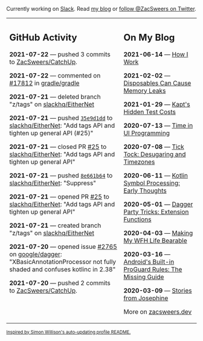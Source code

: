 Currently working on [Slack](https://slack.com/). Read [my blog](https://zacsweers.dev/) or [follow @ZacSweers on Twitter](https://twitter.com/ZacSweers).

<table><tr><td valign="top" width="60%">

## GitHub Activity
<!-- githubActivity starts -->
**2021-07-22** — pushed 3 commits to [ZacSweers/CatchUp](https://api.github.com/repos/ZacSweers/CatchUp).

**2021-07-22** — commented on [#17812](https://github.com/gradle/gradle/issues/17812#issuecomment-885189423) in [gradle/gradle](https://api.github.com/repos/gradle/gradle)

**2021-07-21** — deleted branch "z/tags" on [slackhq/EitherNet](https://api.github.com/repos/slackhq/EitherNet)

**2021-07-21** — pushed [`35e9d1dd`](https://github.com/slackhq/EitherNet/commit/35e9d1ddaab5f9077bc8f42eb6f74e5adb412694) to [slackhq/EitherNet](https://api.github.com/repos/slackhq/EitherNet): "Add tags API and tighten up general API (#25)"

**2021-07-21** — closed PR [#25](https://api.github.com/repos/slackhq/EitherNet/pulls/25) to [slackhq/EitherNet](https://api.github.com/repos/slackhq/EitherNet): "Add tags API and tighten up general API"

**2021-07-21** — pushed [`8e661b64`](https://github.com/slackhq/EitherNet/commit/8e661b647f64231d0dffea8d57c5f88323df37e3) to [slackhq/EitherNet](https://api.github.com/repos/slackhq/EitherNet): "Suppress"

**2021-07-21** — opened PR [#25](https://api.github.com/repos/slackhq/EitherNet/pulls/25) to [slackhq/EitherNet](https://api.github.com/repos/slackhq/EitherNet): "Add tags API and tighten up general API"

**2021-07-21** — created branch "z/tags" on [slackhq/EitherNet](https://api.github.com/repos/slackhq/EitherNet)

**2021-07-20** — opened issue [#2765](https://api.github.com/repos/google/dagger/issues/2765) on [google/dagger](https://api.github.com/repos/google/dagger): "XBasicAnnotationProcessor not fully shaded and confuses kotlinc in 2.38"

**2021-07-20** — pushed 2 commits to [ZacSweers/CatchUp](https://api.github.com/repos/ZacSweers/CatchUp).
<!-- githubActivity ends -->
</td><td valign="top" width="40%">

## On My Blog
<!-- blog starts -->
**2021-06-14** — [How I Work](https://www.zacsweers.dev/how-i-work/)

**2021-02-02** — [Disposables Can Cause Memory Leaks](https://www.zacsweers.dev/disposables-can-cause-memory-leaks/)

**2021-01-29** — [Kapt's Hidden Test Costs](https://www.zacsweers.dev/kapts-hidden-test-costs/)

**2020-07-13** — [Time in UI Programming](https://www.zacsweers.dev/time-in-ui/)

**2020-07-08** — [Tick Tock: Desugaring and Timezones](https://www.zacsweers.dev/ticktock-desugaring-timezones/)

**2020-06-11** — [Kotlin Symbol Processing: Early Thoughts](https://www.zacsweers.dev/kotlin-symbol-processor-early-thoughts/)

**2020-05-01** — [Dagger Party Tricks: Extension Functions](https://www.zacsweers.dev/dagger-party-tricks-extension-functions/)

**2020-04-03** — [Making My WFH Life Bearable](https://www.zacsweers.dev/making-wfh-life-bearable/)

**2020-03-16** — [Android's Built-in ProGuard Rules: The Missing Guide](https://www.zacsweers.dev/android-proguard-rules/)

**2020-03-09** — [Stories from Josephine](https://www.zacsweers.dev/stories-from-josephine/)
<!-- blog ends -->
More on [zacsweers.dev](https://zacsweers.dev/)
</td></tr></table>

<sub><a href="https://simonwillison.net/2020/Jul/10/self-updating-profile-readme/">Inspired by Simon Willison's auto-updating profile README.</a></sub>